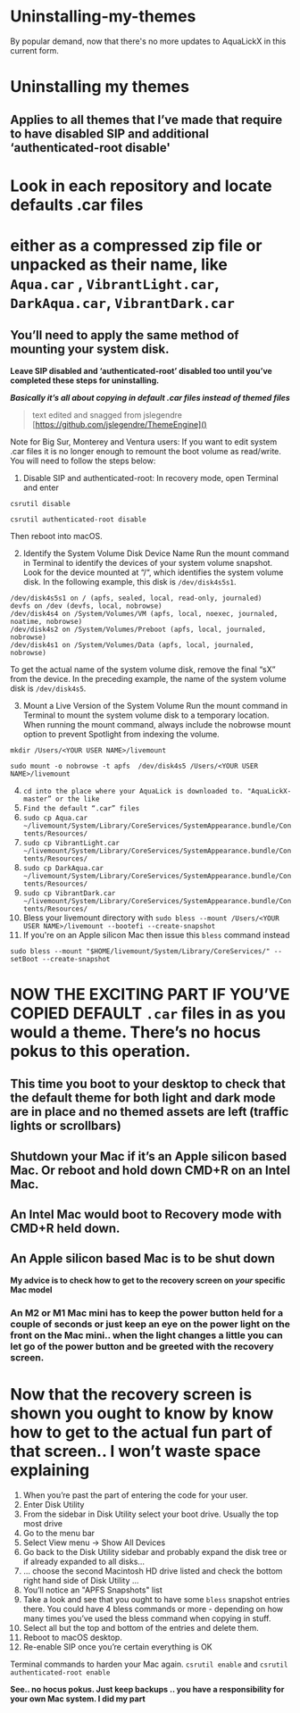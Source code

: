 # Uninstalling-my-themes
By popular demand, now that there's no more updates to AquaLickX in this current form.

# Uninstalling my themes

## Applies to all themes that I’ve made that require to have disabled SIP and additional ‘authenticated-root disable'

# Look in each repository and locate defaults .car files
# either as a compressed zip file or unpacked as their name, like `Aqua.car` , `VibrantLight.car`, `DarkAqua.car`, `VibrantDark.car`

## You’ll need to apply the same method of mounting your system disk.
**Leave SIP disabled and ‘authenticated-root’ disabled too until you’ve completed these steps for uninstalling.**

_**Basically it’s all about copying in default .car files instead of themed files**_

> text edited and snagged from jslegendre [https://github.com/jslegendre/ThemeEngine]()

Note for Big Sur, Monterey and Ventura users:
If you want to edit system .car files it is no longer enough to remount the boot volume as read/write.
You will need to follow the steps below:

1. Disable SIP and authenticated-root:
In recovery mode, open Terminal and enter

`csrutil disable`

`csrutil authenticated-root disable`

Then reboot into macOS.

2. Identify the System Volume Disk Device Name
Run the mount command in Terminal to identify the devices of your system volume snapshot. Look for the device mounted at “/“, which identifies the system volume disk.  In the following example, this disk is `/dev/disk4s5s1`.
```
/dev/disk4s5s1 on / (apfs, sealed, local, read-only, journaled)
devfs on /dev (devfs, local, nobrowse)
/dev/disk4s4 on /System/Volumes/VM (apfs, local, noexec, journaled, noatime, nobrowse)
/dev/disk4s2 on /System/Volumes/Preboot (apfs, local, journaled, nobrowse)
/dev/disk4s1 on /System/Volumes/Data (apfs, local, journaled, nobrowse)
```
To get the actual name of the system volume disk, remove the final “sX” from the device. In the preceding example, the name of the system volume disk is `/dev/disk4s5`.

3. Mount a Live Version of the System Volume
Run the mount command in Terminal to mount the system volume disk to a temporary location. When running the mount command, always include the nobrowse mount option to prevent Spotlight from indexing the volume.

`mkdir /Users/<YOUR USER NAME>/livemount`

`sudo mount -o nobrowse -t apfs  /dev/disk4s5 /Users/<YOUR USER NAME>/livemount`

4. `cd into the place where your AquaLick is downloaded to. "AquaLickX-master” or the like`
5. `Find the default “.car” files`
6. `sudo cp Aqua.car ~/livemount/System/Library/CoreServices/SystemAppearance.bundle/Contents/Resources/`
7. `sudo cp VibrantLight.car ~/livemount/System/Library/CoreServices/SystemAppearance.bundle/Contents/Resources/`
8. `sudo cp DarkAqua.car ~/livemount/System/Library/CoreServices/SystemAppearance.bundle/Contents/Resources/`
9. `sudo cp VibrantDark.car ~/livemount/System/Library/CoreServices/SystemAppearance.bundle/Contents/Resources/`
10. Bless your livemount directory with `sudo bless --mount /Users/<YOUR USER NAME>/livemount --bootefi --create-snapshot`
11. If you're on an Apple silicon Mac then issue this `bless` command instead

`sudo bless --mount "$HOME/livemount/System/Library/CoreServices/" --setBoot --create-snapshot`

# NOW THE EXCITING PART IF YOU’VE COPIED DEFAULT `.car` files in as you would a theme. There’s no hocus pokus to this operation.

## This time you boot to your desktop to check that the default theme for both light and dark mode are in place and no themed assets are left (traffic lights or scrollbars)

## Shutdown your Mac if it’s an Apple silicon based Mac. Or reboot and hold down CMD+R on an Intel Mac.

## An Intel Mac would boot to Recovery mode with CMD+R held down.

## An Apple silicon based Mac is to be shut down
**My advice is to check how to get to the recovery screen on *your* specific Mac model**

### An M2 or M1 Mac mini has to keep the power button held for a couple of seconds or just keep an eye on the power light on the front on the Mac mini.. when the light changes a little you can let go of the power button and be greeted with the recovery screen.

# Now that the recovery screen is shown you ought to know by know how to get to the actual fun part of that screen.. I won’t waste space explaining

1. When you’re past the part of entering the code for your user.
2. Enter Disk Utility
3. From the sidebar in Disk Utility select your boot drive. Usually the top most drive
4. Go to the menu bar
5. Select View menu -> Show All Devices
6. Go back to the Disk Utility sidebar and probably expand the disk tree or if already expanded to all disks… 
7. … choose the second Macintosh HD drive listed and check the bottom right hand side of Disk Utility …
8. You’ll notice an "APFS Snapshots" list
9. Take a look and see that you ought to have some `bless` snapshot entries there. You could have 4 bless commands or more - depending on how many times you’ve used the bless command when copying in stuff.
10. Select all but the top and bottom of the entries and delete them.
11. Reboot to macOS desktop.
12. Re-enable SIP once you’re certain everything is OK 


Terminal commands to harden your Mac again.
`csrutil enable` and `csrutil authenticated-root enable`

**See.. no hocus pokus. Just keep backups .. you have a responsibility for your own Mac system. I did my part**

